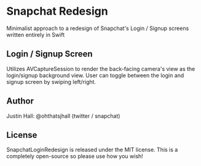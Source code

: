 # Snapchat Redesign
Minimalist approach to a redesign of Snapchat's Login / Signup screens written entirely in Swift

## Login / Signup Screen

Utilizes AVCaptureSession to render the back-facing camera's view as the login/signup background view. User can toggle between the login and signup screen by swiping left/right.



## Author

Justin Hall: @ohthatsjhall (twitter / snapchat)

## License

SnapchatLoginRedesign is released under the MIT license. This is a completely open-source so please use how you wish!
